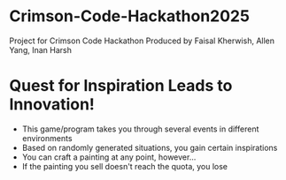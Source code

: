 # Crimson-Code-Hackathon2025
Project for Crimson Code Hackathon Produced by Faisal Kherwish, Allen Yang, Inan Harsh


# Quest for Inspiration Leads to Innovation!
- This game/program takes you through several events in different environments
- Based on randomly generated situations, you gain certain inspirations
- You can craft a painting at any point, however...
- If the painting you sell doesn't reach the quota, you lose
